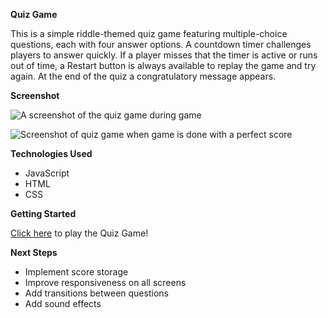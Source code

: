 **Quiz Game**

This is a simple riddle-themed quiz game featuring multiple-choice questions, each with four answer options. A countdown timer challenges players to answer quickly. If a player misses that the timer is active or runs out of time, a Restart button is always available to replay the game and try again. At the end of the quiz a congratulatory message appears.

**Screenshot**

![A screenshot of the quiz game during game](https://i.imgur.com/GcdW9V9.png)

![Screenshot of quiz game when game is done with a perfect score](https://i.imgur.com/w2nUyw7.png)

**Technologies Used**
* JavaScript
* HTML
* CSS

**Getting Started**

[Click here](https://gerardosdl.github.io/quiz-game/) to play the Quiz Game!

**Next Steps**
* Implement score storage
* Improve responsiveness on all screens
* Add transitions between questions
* Add sound effects 